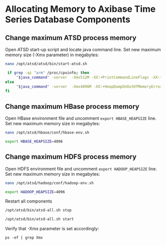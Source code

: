 # Allocating Memory to Axibase Time Series Database Components


## Change maximum ATSD process memory

Open ATSD start-up script and locate java command line. Set new maximum
memory size (-Xmx parameter) in megabytes:

```sh
nano /opt/atsd/atsd/bin/start-atsd.sh
```

```sh
 if grep -qi "arm" /proc/cpuinfo; then
     "$java_command" -server  -Xmx512M -XX:+PrintCommandLineFlags -XX:+HeapDumpOnOutOfMemoryError -XX:HeapDumpPath="$atsd_home"/logs $DParams -$
else
     "$java_command" -server  -Xmx4096M -XX:+HeapDumpOnOutOfMemoryError XX:HeapDumpPath="$atsd_home"/logs $DParams -classpath "$atsd_home"/con$
fi
```

## Change maximum HBase process memory

Open HBase environment file and uncomment `export HBASE_HEAPSIZE` line.
Set new maximum memory size in megabytes:

```sh
nano /opt/atsd/hbase/conf/hbase-env.sh
```

```sh
export HBASE_HEAPSIZE=4096
```

## Change maximum HDFS process memory

Open HDFS environment file and uncomment `export HADOOP_HEAPSIZE` line.
Set new maximum memory size in megabytes:

```sh
nano /opt/atsd/hadoop/conf/hadoop-env.sh
```

```sh
export HADOOP_HEAPSIZE=4096
```

Restart all components

```sh
/opt/atsd/bin/atsd-all.sh stop
```
```sh
/opt/atsd/bin/atsd-all.sh start
```

Verify that -Xmx parameter is set accordingly:


```
ps -ef | grep Xmx
```
